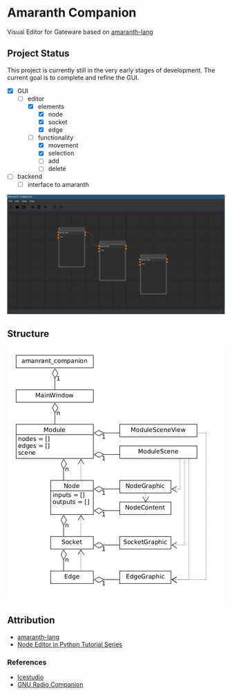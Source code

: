 # Amaranth Companion
Visual Editor for Gateware based on [amaranth-lang](https://github.com/amaranth-lang/amaranth)

## Project Status
This project is currently still in the very early stages of development.
The current goal is to complete and refine the GUI.

- [x] GUI
  - [ ] editor
    - [x] elements
      - [x] node
      - [x] socket
      - [x] edge
    - [ ] functionality
      - [x] movement
      - [x] selection
      - [ ] add
      - [ ] delete
- [ ] backend
  - [ ] interface to amaranth

![screenshot](./doc/screenshot.png)

## Structure
![class diagram](./doc/class_diagram.png)

## Attribution
- [amaranth-lang](https://github.com/amaranth-lang/amaranth)
- [Node Editor in Python Tutorial Series](https://www.blenderfreak.com/tutorials/node-editor-tutorial-series/)

### References
- [Icestudio](https://icestudio.io/)
- [GNU Radio Companion](https://wiki.gnuradio.org/index.php/Guided_Tutorial_GRC)
